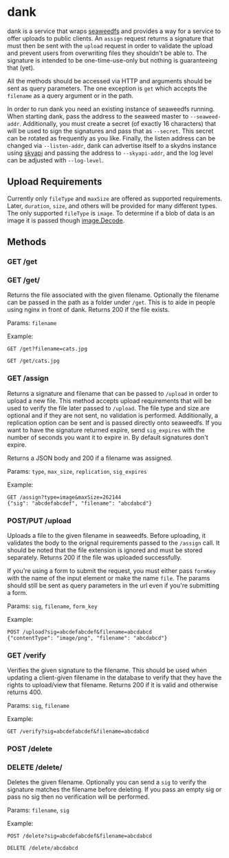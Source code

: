 # dank

dank is a service that wraps [seaweedfs](https://github.com/chrislusf/seaweedfs)
and provides a way for a service to offer uploads to public clients. An `assign`
request returns a signature that must then be sent with the `upload` request
in order to validate the upload and prevent users from overwriting files they
shouldn't be able to. The signature is intended to be one-time-use-only but
nothing is guaranteeing that (yet).

All the methods should be accessed via HTTP and arguments should be sent as
query parameters. The one exception is `get` which accepts the `filename` as a
query argument or in the path.

In order to run dank you need an existing instance of seaweedfs running. When
starting dank, pass the address to the seaweed master to `--seaweed-addr`.
Additionally, you must create a secret (of exactly 16 characters) that will be
used to sign the signatures and pass that as `--secret`. This secret can be
rotated as frequently as you like. Finally, the listen address can be changed
via `--listen-addr`, dank can advertise itself to a skydns instance using 
[skyapi](https://github.com/mediocregopher/skyapi) and passing the address to
`--skyapi-addr`, and the log level can be adjusted with `--log-level`.

## Upload Requirements

Currently only `fileType` and `maxSize` are offered as supported requirements.
Later, `duration`, `size`, and others will be provided for many different types.
The only supported `fileType` is `image`. To determine if a blob of data is an
image it is passed though [image.Decode](https://golang.org/pkg/image/#Decode).

## Methods

### GET /get
### GET /get/<filename>

Returns the file associated with the given filename. Optionally the filename can
be passed in the path as a folder under `/get`. This is to aide in people using
nginx in front of dank. Returns 200 if the file exists.

Params: `filename`

Example:
```
GET /get?filename=cats.jpg
```
```
GET /get/cats.jpg
```

### GET /assign

Returns a signature and filename that can be passed to `/upload` in order to
upload a new file. This method accepts upload requirements that will be used to
verify the file later passed to `/upload`. The file type and size are optional
and if they are not sent, no validation is performed. Additionally, a
replication option can be sent and is passed directly onto seaweedfs. If you
want to have the signature returned expire, send `sig_expires` with the number
of seconds you want it to expire in. By default signatures don't expire.

Returns a JSON body and 200 if a filename was assigned.

Params: `type`, `max_size`, `replication`, `sig_expires`

Example:
```
GET /assign?type=image&maxSize=262144
{"sig": "abcdefabcdef", "filename": "abcdabcd"}
```

### POST/PUT /upload

Uploads a file to the given filename in seaweedfs. Before uploading, it
validates the body to the orignal requirements passed to the `/assign` call.
It should be noted that the file extension is ignored and must be stored
separately. Returns 200 if the file was uploaded successfully.

If you're using a form to submit the request, you must either pass `formKey`
with the name of the input element or make the name `file`. The params should
still be sent as query parameters in the url even if you're submitting a form.

Params: `sig`, `filename`, `form_key`

Example:
```
POST /upload?sig=abcdefabcdef&filename=abcdabcd
{"contentType": "image/png", "filename": "abcdabcd"}
```

### GET /verify

Verifies the given signature to the filename. This should be used when updating
a client-given filename in the database to verify that they have the rights to
upload/view that filename. Returns 200 if it is valid and otherwise returns 400. 

Params: `sig`, `filename`

Example:
```
GET /verify?sig=abcdefabcdef&filename=abcdabcd
```

### POST /delete
### DELETE /delete/<filename>

Deletes the given filename. Optionally you can send a `sig` to verify the
signature matches the filename before deleting. If you pass an empty sig or pass
no sig then no verification will be performed.

Params: `filename`, `sig`

Example:
```
POST /delete?sig=abcdefabcdef&filename=abcdabcd
```
```
DELETE /delete/abcdabcd
```
